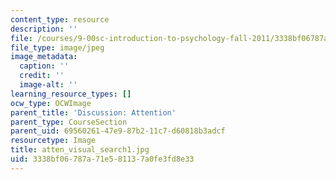 ```yaml
---
content_type: resource
description: ''
file: /courses/9-00sc-introduction-to-psychology-fall-2011/3338bf06787a71e581137a0fe3fd8e33_atten_visual_search1.jpg
file_type: image/jpeg
image_metadata:
  caption: ''
  credit: ''
  image-alt: ''
learning_resource_types: []
ocw_type: OCWImage
parent_title: 'Discussion: Attention'
parent_type: CourseSection
parent_uid: 69560261-47e9-87b2-11c7-d60818b3adcf
resourcetype: Image
title: atten_visual_search1.jpg
uid: 3338bf06-787a-71e5-8113-7a0fe3fd8e33
---
```

